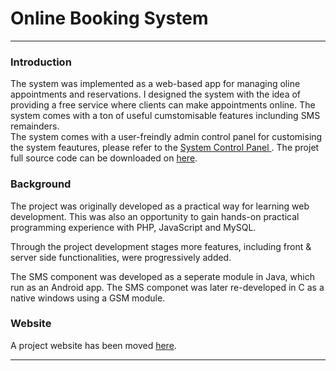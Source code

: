 # Online Booking System

-----------------------------------------------------------------------------------------------------------------------------------                                           
                                           
### Introduction

The system was implemented as a web-based app for managing oline appointments and reservations. 
		 I designed the system with the idea of providing  a free service where clients can make appointments online.
		 The system comes with a ton of useful cumstomisable features inclunding SMS remainders.<br />
The system comes with a user-freindly admin control panel for customising the system feautures, please refer to the [System Control Panel ](http://www.booking.mbowa.net/#system_configuration).
 The projet full source code can be downloaded on [here](https://github.com/mattbowa/booking).


 

### Background
The project was originally developed as a practical way for learning web development. This was also an opportunity to gain hands-on practical programming experience with PHP, JavaScript and MySQL.<br />

<!--The app was designed developed from scratch ( PHP, JavaScript & MySQL) without the dependence of a CMS, libraries or frameworks.-->

Through the project development stages more features, including front & server side functionalities,  were progressively added.<br />

The SMS component was developed as a seperate module in Java, which run as an Android app. The SMS componet was later re-developed in C as a native windows using a GSM module.

### Website
A project website has been moved [here](http://www.booking.mbowa.net/).  

                                                  
-------------------------------------------------------------------------------------------------------------------------------
